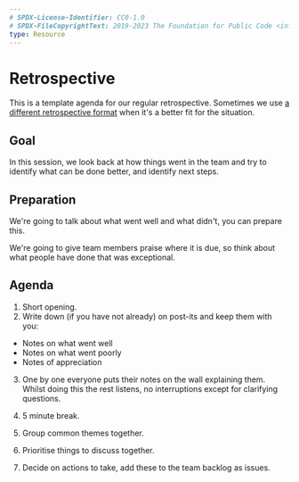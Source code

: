 ```yaml
---
# SPDX-License-Identifier: CC0-1.0
# SPDX-FileCopyrightText: 2019-2023 The Foundation for Public Code <info@publiccode.net>
type: Resource
---
```


# Retrospective

This is a template agenda for our regular retrospective. Sometimes we use [a different retrospective format](http://retrospectivewiki.org/index.php?title=Retrospective_Plans) when it's a better fit for the situation.

## Goal

In this session, we look back at how things went in the team and try to identify what can be done better, and identify next steps.

## Preparation

We're going to talk about what went well and what didn't, you can prepare this.

We're going to give team members praise where it is due, so think about what people have done that was exceptional.

## Agenda

1. Short opening.
2. Write down (if you have not already) on post-its and keep them with you:
  * Notes on what went well
  * Notes on what went poorly
  * Notes of appreciation
3. One by one everyone puts their notes on the wall explaining them. Whilst doing this the rest listens, no interruptions except for clarifying questions.

4. 5 minute break.

5. Group common themes together.
6. Prioritise things to discuss together.
7. Decide on actions to take, add these to the team backlog as issues.
